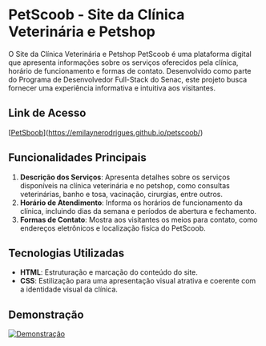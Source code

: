 # PetScoob - Site da Clínica Veterinária e Petshop

O Site da Clínica Veterinária e Petshop PetScoob é uma plataforma digital que apresenta informações sobre os serviços oferecidos pela clínica, horário de funcionamento e formas de contato. Desenvolvido como parte do Programa de Desenvolvedor Full-Stack do Senac, este projeto busca fornecer uma experiência informativa e intuitiva aos visitantes.


## Link de Acesso

[[PetSboob](https://emilaynerodrigues.github.io/petscoob/)](https://emilaynerodrigues.github.io/petscoob/)

## Funcionalidades Principais

1. **Descrição dos Serviços**: Apresenta detalhes sobre os serviços disponíveis na clínica veterinária e no petshop, como consultas veterinárias, banho e tosa, vacinação, cirurgias, entre outros.
2. **Horário de Atendimento**: Informa os horários de funcionamento da clínica, incluindo dias da semana e períodos de abertura e fechamento.
3. **Formas de Contato**: Mostra aos visitantes os meios para contato, como endereços eletrônicos e localização fisíca do PetScoob.

## Tecnologias Utilizadas

- **HTML**: Estruturação e marcação do conteúdo do site.
- **CSS**: Estilização para uma apresentação visual atrativa e coerente com a identidade visual da clínica.

## Demonstração

[![Demonstração](demo.gif)](URL_DA_DEMONSTRAÇÃO)
